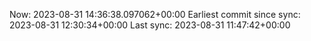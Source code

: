 Now: 2023-08-31 14:36:38.097062+00:00 Earliest commit since sync: 2023-08-31 12:30:34+00:00 Last sync: 2023-08-31 11:47:42+00:00

